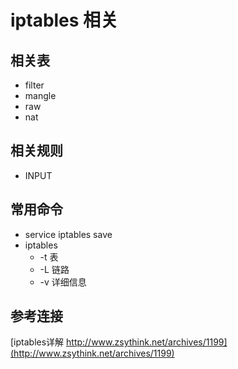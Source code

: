 # iptables 相关

## 相关表
+ filter 
+ mangle
+ raw
+ nat

## 相关规则
+ INPUT 

## 常用命令
+ service iptables save
+ iptables
    +  -t 表 
    +  -L 链路
    +  -v 详细信息

## 参考连接
[iptables详解 http://www.zsythink.net/archives/1199](http://www.zsythink.net/archives/1199)